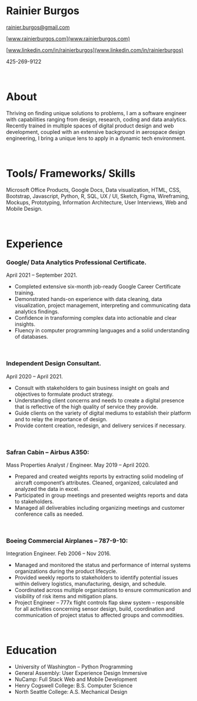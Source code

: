 # Rainier Burgos

[rainier.burgos@gmail.com](rainier.burgos@gmail.com)

[www.rainierburgos.com](www.rainierburgos.com)

[www.linkedin.com/in/rainierburgos](www.linkedin.com/in/rainierburgos)

425-269-9122


&nbsp;

# About

Thriving on finding unique solutions to problems, I am a software engineer with capabilities ranging from design, research, coding and data analytics.  Recently trained in multiple spaces of digital product design and web development, coupled with an extensive background in aerospace design engineering, I bring a unique lens to apply in a dynamic tech environment. 


&nbsp;

# Tools/ Frameworks/ Skills

Microsoft Office Products, Google Docs, Data visualization, HTML, CSS, Bootstrap, Javascript, Python, R, SQL, UX / UI, Sketch, Figma, Wireframing, Mockups, Prototyping, Information Architecture, User Interviews, Web and Mobile Design. 

&nbsp;

# Experience

### **Google/ Data Analytics Professional Certificate**. 
April 2021 – September 2021. 

* Completed extensive six-month job-ready Google Career Certificate training.
* Demonstrated hands-on experience with data cleaning, data visualization, project management, interpreting and communicating data     analytics findings.
* Confidence in transforming complex data into actionable and clear insights. 
* Fluency in computer programming languages and a solid understanding of databases.   

&nbsp;

### **Independent Design Consultant**. 
April 2020 – April 2021. 

* Consult with stakeholders to gain business insight on goals and objectives to formulate product strategy.
* Understanding client concerns and needs to create a digital presence that is reflective of the high quality of service they provide.
* Guide clients on the variety of digital mediums to establish their platform and to relay the importance of design.
* Provide content creation, redesign, and delivery services if necessary.

&nbsp;

### **Safran Cabin – Airbus A350:**  
Mass Properties Analyst / Engineer. 
May 2019 – April 2020. 


* Prepared and created weights reports by extracting solid modeling of aircraft component’s attributes. Cleaned, organized, calculated and analyzed the data in excel.
* Participated in group meetings and presented weights reports and data to stakeholders.
* Managed all deliverables including organizing meetings and customer conference calls as needed.

&nbsp;

### **Boeing Commercial Airplanes – 787-9-10:**  
Integration Engineer. 
Feb 2006 – Nov 2016. 


* Managed and monitored the status and performance of internal systems organizations during the product lifecycle.
* Provided weekly reports to stakeholders to identify potential issues within delivery logistics, manufacturing, design, and schedule.
* Coordinated across multiple organizations to ensure communication and visibility of risk items and mitigation plans.
* Project Engineer – 777x flight controls flap skew system – responsible for all activities concerning sensor design, build, coordination and communication of project status to affected groups and commodities.

&nbsp;

# Education

			
* University of Washington – Python Programming			
* General Assembly: User Experience Design Immersive
* NuCamp: Full Stack Web and Mobile Development
* Henry Cogswell College:  B.S. Computer Science 
* North Seattle College: A.S. Mechanical Design 







